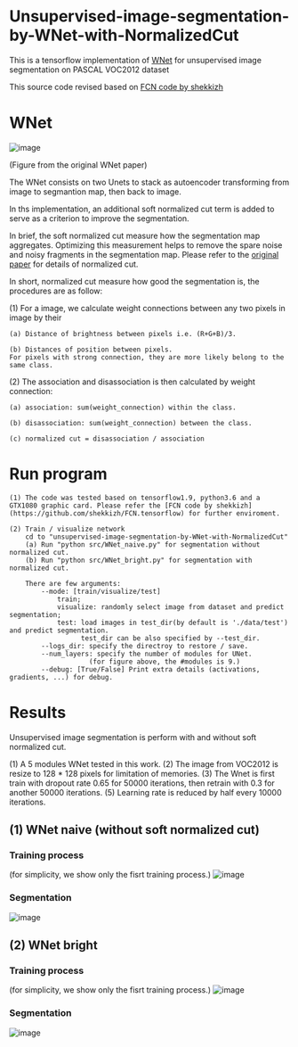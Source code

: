# Unsupervised-image-segmentation-by-WNet-with-NormalizedCut
This is a tensorflow implementation of [WNet](https://arxiv.org/abs/1711.08506)
for unsupervised image segmentation on PASCAL VOC2012 dataset

This source code revised based on [FCN code by shekkizh](https://github.com/shekkizh/FCN.tensorflow)

# WNet

![image](https://github.com/lwchen6309/unsupervised-image-segmentation-by-WNet-with-NormalizedCut/blob/master/image/WNet_architecture.png)

(Figure from the original WNet paper)

The WNet consists on two Unets to stack as autoencoder transforming from image to segmantion map, then back to image.

In ths implementation, an additional soft normalized cut term is added to serve as a criterion to improve the segmentation.

In brief, the soft normalized cut measure how the segmentation map aggregates. Optimizing this measurement helps to remove the spare noise and noisy fragments in the segmentation map. Please refer to the [original paper](https://arxiv.org/abs/1711.08506) for details of normalized cut.

In short, normalized cut measure how good the segmentation is, the procedures are as follow:

(1) For a image, we calculate weight connections between any two pixels in image by their 

    (a) Distance of brightness between pixels i.e. (R+G+B)/3.
    
    (b) Distances of position between pixels.
    For pixels with strong connection, they are more likely belong to the same class.

(2) The association and disassociation is then calculated by weight connection:

    (a) association: sum(weight_connection) within the class.
    
    (b) disassociation: sum(weight_connection) between the class.
    
    (c) normalized cut = disassociation / association

# Run program
    (1) The code was tested based on tensorflow1.9, python3.6 and a GTX1080 graphic card. Please refer the [FCN code by shekkizh](https://github.com/shekkizh/FCN.tensorflow) for further enviroment.
    
    (2) Train / visualize network
        cd to "unsupervised-image-segmentation-by-WNet-with-NormalizedCut"
        (a) Run "python src/WNet_naive.py" for segmentation without normalized cut.
        (b) Run "python src/WNet_bright.py" for segmentation with normalized cut.
        
        There are few arguments:
            --mode: [train/visualize/test] 
                train; 
                visualize: randomly select image from dataset and predict segmentation;
                test: load images in test_dir(by default is './data/test') and predict segmentation.
                      test_dir can be also specified by --test_dir.
            --logs_dir: specify the directroy to restore / save.
            --num_layers: specify the number of modules for UNet.
                        (for figure above, the #modules is 9.)
            --debug: [True/False] Print extra details (activations, gradients, ...) for debug.

# Results

Unsupervised image segmentation is perform with and without soft normalized cut.

(1) A 5 modules WNet tested in this work.
(2) The image from VOC2012 is resize to 128 * 128 pixels for limitation of memories.
(3) The Wnet is first train with dropout rate 0.65 for 50000 iterations,
    then retrain with 0.3 for another 50000 iterations.
(5) Learning rate is reduced by half every 10000 iterations.

## (1) WNet naive (without soft normalized cut)
### Training process 
(for simplicity, we show only the fisrt training process.)
![image](https://github.com/lwchen6309/unsupervised-image-segmentation-by-WNet-with-NormalizedCut/blob/master/image/WNet_naive_loss.png)

### Segmentation
![image](https://github.com/lwchen6309/unsupervised-image-segmentation-by-WNet-with-NormalizedCut/blob/master/image/WNet_naive_compare.png)

## (2) WNet bright 
### Training process 
(for simplicity, we show only the fisrt training process.)
![image](https://github.com/lwchen6309/unsupervised-image-segmentation-by-WNet-with-NormalizedCut/blob/master/image/WNet_bright_loss.png)

### Segmentation
![image](https://github.com/lwchen6309/unsupervised-image-segmentation-by-WNet-with-NormalizedCut/blob/master/image/WNet_bright_compare.png)
